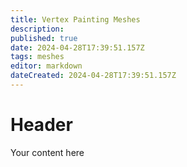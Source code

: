 ```yaml
---
title: Vertex Painting Meshes
description: 
published: true
date: 2024-04-28T17:39:51.157Z
tags: meshes
editor: markdown
dateCreated: 2024-04-28T17:39:51.157Z
---
```


# Header
Your content here